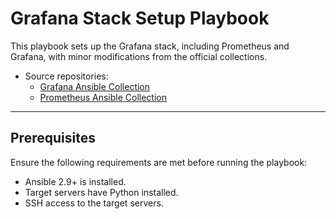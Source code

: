 # Grafana Stack Setup Playbook

This playbook sets up the Grafana stack, including Prometheus and Grafana, with minor modifications from the official collections.

- Source repositories:
  - [Grafana Ansible Collection](https://github.com/grafana/grafana-ansible-collection/tree/main)
  - [Prometheus Ansible Collection](https://github.com/prometheus-community/ansible)

---

## Prerequisites

Ensure the following requirements are met before running the playbook:

- Ansible 2.9+ is installed.
- Target servers have Python installed.
- SSH access to the target servers.

